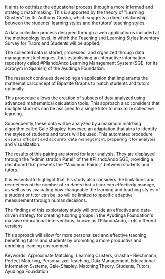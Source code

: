 It aims to optimize the educational process through a more informed and strategic matchmaking. This is supported by the theory of "Learning Clusters" by Dr. Anthony Grasha, which suggests a direct relationship between the students' learning styles and the tutors' teaching styles.

A data collection process designed through a web application is included at the methodology level, in which the Teaching and Learning Styles Inventory Survey for Tutors and Students will be applied.

The collected data is stored, processed, and organized through data management techniques, thus establishing an interactive information repository called #PilandoAndo Learning Management System (SGE, for its acronym in Spanish) of the Ayudinga Foundation.

The research continues developing an application that implements the mathematical concept of Bipartite Graphs to match students and tutors optimally.

This procedure allows the creation of subsets of data analyzed using advanced mathematical calculation tools. This approach also considers that multiple students can be assigned to a single tutor to maximize collective learning.

 
Subsequently, these data will be analyzed by a maximum matching algorithm called Gale Shapley; however, an adaptation that aims to identify the styles of students and tutors will be used. This automated procedure ensures efficient and accurate data management, preparing it for analysis and visualization.

The results of this pairing are stored for later analysis. They are displayed through the "Administration Panel" of the #PilandoAndo SGE, providing a dashboard that presents the "Maximum Pairing" between students and tutors.

It is essential to highlight that this study also considers the limitations and restrictions of the number of students that a tutor can effectively manage, as well as by evaluating how changeable the learning and teaching styles of a student or tutor can be, so will be limited to specific adaptive measurement through human decisions.

The findings of this exploratory study will provide an effective and data-driven strategy for creating tutoring groups in the Ayudinga Foundation's massive educational interventions, known as #PilandoAndo, in its different versions.

This approach will allow for more personalized and effective teaching, benefiting tutors and students by promoting a more productive and enriching learning environment.

Keywords: Approximate Matching, Learning Clusters, Grasha – Riechmann, Perfect Matching, Personalized Teaching, Data Management, Educational Information Systems, Gale-Shapley, Matching Theory, Students, Tutors, Ayudinga Foundation
